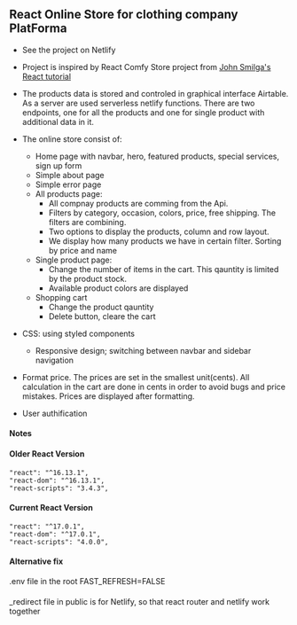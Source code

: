 ## React Online Store for clothing company PlatForma

- See the project on Netlify
- Project is inspired by React Comfy Store project from [John Smilga's React tutorial](https://www.udemy.com/course/react-tutorial-and-projects-course/learn/lecture/23467010#content)

- The products data is stored and controled in graphical interface Airtable. As a server are used serverless netlify functions. There are two endpoints, one for all the products and one for single product with additional data in it.
- The online store consist of:
  - Home page with navbar, hero, featured products, special services, sign up form
  - Simple about page
  - Simple error page
  - All products page:
    - All compnay products are comming from the Api.
    - Filters by category, occasion, colors, price, free shipping. The filters are combining.
    - Two options to display the products, column and row layout.
    - We display how many products we have in certain filter. Sorting by price and name
  - Single product page:
    - Change the number of items in the cart. This qauntity is limited by the product stock.
    - Available product colors are displayed
  - Shopping cart
    - Change the product qauntity
    - Delete button, cleare the cart
- CSS: using styled components
  - Responsive design; switching between navbar and sidebar navigation
- Format price. The prices are set in the smallest unit(cents). All calculation in the cart are done in cents in order to avoid bugs and price mistakes. Prices are displayed after formatting.
- User authification

#### Notes

#### Older React Version

```
"react": "^16.13.1",
"react-dom": "^16.13.1",
"react-scripts": "3.4.3",
```

#### Current React Version

```
"react": "^17.0.1",
"react-dom": "^17.0.1",
"react-scripts": "4.0.0",
```

#### Alternative fix

.env file in the root
FAST_REFRESH=FALSE

####

\_redirect file in public is for Netlify, so that react router and netlify work together
